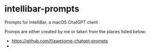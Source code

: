 # intellibar-prompts
Prompts for IntelliBar, a macOS ChatGPT client

Promps are either created by me or taken from the places listed below:
- https://github.com/f/awesome-chatgpt-prompts
- 